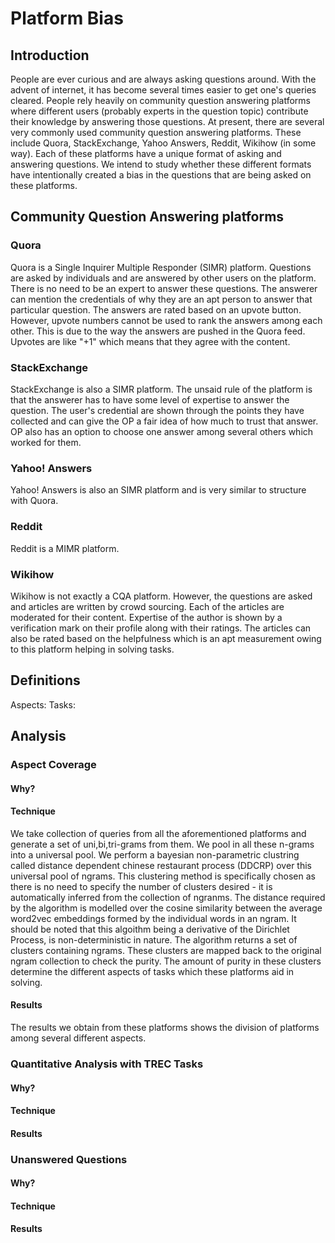 # Platform Bias

## Introduction
People are ever curious and are always asking questions around. With the advent of internet, it has become several times easier to get one's queries cleared. People rely heavily on community question answering platforms where different users (probably experts in the question topic) contribute their knowledge by answering those questions. At present, there are several very commonly used community question answering platforms. These include Quora, StackExchange, Yahoo Answers, Reddit, Wikihow (in some way). Each of these platforms have a unique format of asking and answering questions. We intend to study whether these different formats have intentionally created a bias in the questions that are being asked on these platforms.

## Community Question Answering platforms
### Quora
Quora is a Single Inquirer Multiple Responder (SIMR) platform. Questions are asked by individuals and are answered by other users on the platform. There is no need to be an expert to answer these questions. The answerer can mention the credentials of why they are an apt person to answer that particular question. The answers are rated based on an upvote button. However, upvote numbers cannot be used to rank the answers among each other. This is due to the way the answers are pushed in the Quora feed. Upvotes are like "+1" which means that they agree with the content.

### StackExchange
StackExchange is also a SIMR platform. The unsaid rule of the platform is that the answerer has to have some level of expertise to answer the question. The user's credential are shown through the points they have collected and can give the OP a fair idea of how much to trust that answer. OP also has an option to choose one answer among several others which worked for them.

### Yahoo! Answers
Yahoo! Answers is also an SIMR platform and is very similar to structure with Quora.

### Reddit
Reddit is a MIMR platform.

### Wikihow
Wikihow is not exactly a CQA platform. However, the questions are asked and articles are written by crowd sourcing. Each of the articles are moderated for their content. Expertise of the author is shown by a verification mark on their profile along with their ratings. The articles can also be rated based on the helpfulness which is an apt measurement owing to this platform helping in solving tasks.

## Definitions

Aspects: 
Tasks:


## Analysis

### Aspect Coverage

#### Why?

#### Technique
We take collection of queries from all the aforementioned platforms and generate a set of uni,bi,tri-grams from them. We pool in all these n-grams into a universal pool. We perform a bayesian non-parametric clustring called distance dependent chinese restaurant process (DDCRP) over this universal pool of ngrams. This clustering method is specifically chosen as there is no need to specify the number of clusters desired - it is automatically inferred from the collection of ngranms. The distance required by the algorithm is modelled over the cosine similarity between the average word2vec embeddings formed by the individual words in an ngram. It should be noted that this algoithm being a derivative of the Dirichlet Process, is non-deterministic in nature. The algorithm returns a set of clusters containing ngrams. These clusters are mapped back to the original ngram collection to check the purity. The amount of purity in these clusters determine the different aspects of tasks which these platforms aid in solving.

#### Results
The results we obtain from these platforms shows the division of platforms among several different aspects.

### Quantitative Analysis with TREC Tasks

#### Why?

#### Technique

#### Results

### Unanswered Questions

#### Why?

#### Technique

#### Results
